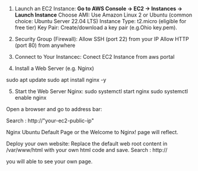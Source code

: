 1. Launch an EC2 Instance:
**Go to AWS Console → EC2 → Instances → Launch Instance**
Choose AMI: Use Amazon Linux 2 or Ubuntu (common choice: Ubuntu Server 22.04 LTS)
Instance Type: t2.micro (eligible for free tier)
Key Pair: Create/download a key pair (e.g.Ohio key.pem).

2. Security Group (Firewall):
Allow SSH (port 22) from your IP
Allow HTTP (port 80) from anywhere

3. Connect to Your Instancec:
Conect EC2 Instance from aws portal 

4. Install a Web Server (e.g. Nginx)

sudo apt update
sudo apt install nginx -y

5. Start the Web Server
Nginx:
sudo systemctl start nginx
sudo systemctl enable nginx

Open a browser and go to address bar:

Search :  http://"your-ec2-public-ip"

Nginx Ubuntu Default Page or the Welcome to Nginx! page will reflect.

Deploy your own website:  Replace the default web root content in /var/www/html with your own html code and save. 
Search :  http://<your-ec2-public-ip>

you will able to see your own page. 
